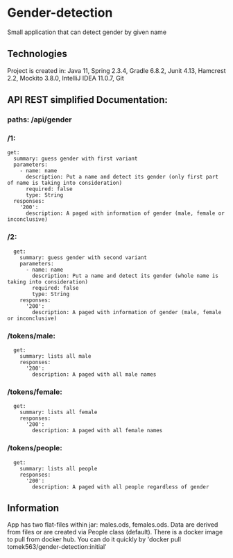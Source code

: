 # Gender-detection
Small application that can detect gender by given name

## Technologies
Project is created in: Java 11, Spring 2.3.4, Gradle 6.8.2, Junit 4.13, Hamcrest 2.2, Mockito 3.8.0, IntelliJ IDEA 11.0.7, Git

## API REST simplified Documentation:
### paths: /api/gender
###  /1:
    get:
      summary: guess gender with first variant
      parameters:
        - name: name
          description: Put a name and detect its gender (only first part of name is taking into consideration)
          required: false
          type: String
      responses:
        '200':
          description: A paged with information of gender (male, female or inconclusive)
###  /2: 
      get:
        summary: guess gender with second variant
        parameters:
          - name: name
            description: Put a name and detect its gender (whole name is taking into consideration)
            required: false
            type: String
        responses:
          '200':
            description: A paged with information of gender (male, female or inconclusive)
###  /tokens/male: 
      get:
        summary: lists all male
        responses:
          '200':
            description: A paged with all male names
### /tokens/female: 
      get:
        summary: lists all female
        responses:
          '200':
            description: A paged with all female names
### /tokens/people: 
      get:
        summary: lists all people
        responses:
          '200':
            description: A paged with all people regardless of gender
            
## Information
App has two flat-files within jar: males.ods, females.ods. Data are derived from files or are created via People class (default). There is a docker image to pull from docker hub. You can do it quickly by 'docker pull tomek563/gender-detection:initial'
